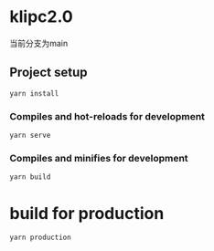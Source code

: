 # klipc2.0

当前分支为main

## Project setup
```
yarn install
```

### Compiles and hot-reloads for development
```
yarn serve
```

### Compiles and minifies for development
```
yarn build
```

# build for production 
```
yarn production
```
